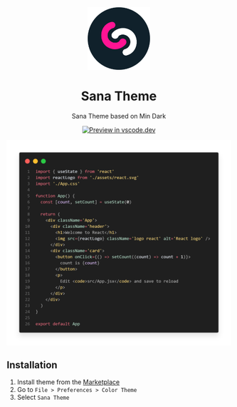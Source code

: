 <div align="center">

<img src="https://raw.githubusercontent.com/3raphat/sana-theme/master/assets/icon.png" width="140" />

# Sana Theme

Sana Theme based on Min Dark

[![Preview in vscode.dev](https://img.shields.io/static/v1?label=preview%20in&message=vscode.dev&style=for-the-badge&logo=visual%20studio%20code&color=C9CBFF&logoColor=D9E0EE&labelColor=302D41)](https://vscode.dev/theme/3raphat.sana-theme)

![preview](https://raw.githubusercontent.com/3raphat/sana-theme/master/assets/screenshot.png)

</div>

## Installation

1. Install theme from the [Marketplace](https://marketplace.visualstudio.com/items?itemName=3raphat.sana-theme)
2. Go to `File > Preferences > Color Theme`
3. Select `Sana Theme`
